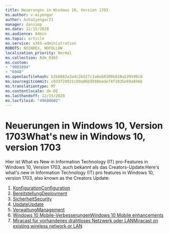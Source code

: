 ```yaml
---
title: Neuerungen in Windows 10, Version 1703
ms.author: v-aiyengar
author: AshaIyengar21
manager: dansimp
ms.date: 12/15/2020
ms.audience: Admin
ms.topic: article
ms.service: o365-administration
ROBOTS: NOINDEX, NOFOLLOW
localization_priority: Normal
ms.collection: Adm_O365
ms.custom:
- "9003894"
- "6948"
ms.openlocfilehash: b2b8882a3a4c2b527c1a6eb8300b810a539599c8
ms.sourcegitcommit: c033720921cb9a06b9560eedef4f1935e69a846b
ms.translationtype: MT
ms.contentlocale: de-DE
ms.lasthandoff: 12/15/2020
ms.locfileid: "49680602"
---
```

# <a name="whats-new-in-windows-10-version-1703"></a><span data-ttu-id="8eba9-102">Neuerungen in Windows 10, Version 1703</span><span class="sxs-lookup"><span data-stu-id="8eba9-102">What's new in Windows 10, version 1703</span></span>

<span data-ttu-id="8eba9-103">Hier ist What es New in Information Technology (IT) pro-Features in Windows 10, Version 1703, auch bekannt als das Creators-Update:</span><span class="sxs-lookup"><span data-stu-id="8eba9-103">Here's what's new in Information Technology (IT) pro features in Windows 10, version 1703, also known as the Creators Update:</span></span>

1. [<span data-ttu-id="8eba9-104">Konfiguration</span><span class="sxs-lookup"><span data-stu-id="8eba9-104">Configuration</span></span>](https://go.microsoft.com/fwlink/?linkid=2114188)
1. [<span data-ttu-id="8eba9-105">Bereitstellung</span><span class="sxs-lookup"><span data-stu-id="8eba9-105">Deployment</span></span>](https://go.microsoft.com/fwlink/?linkid=2114365)    
1. [<span data-ttu-id="8eba9-106">Sicherheit</span><span class="sxs-lookup"><span data-stu-id="8eba9-106">Security</span></span>](https://go.microsoft.com/fwlink/?linkid=2114366)
1. [<span data-ttu-id="8eba9-107">Update</span><span class="sxs-lookup"><span data-stu-id="8eba9-107">Update</span></span>](https://go.microsoft.com/fwlink/?linkid=2114189)
1. [<span data-ttu-id="8eba9-108">Verwaltung</span><span class="sxs-lookup"><span data-stu-id="8eba9-108">Management</span></span>](https://go.microsoft.com/fwlink/?linkid=2114367)
1. [<span data-ttu-id="8eba9-109">Windows 10 Mobile-Verbesserungen</span><span class="sxs-lookup"><span data-stu-id="8eba9-109">Windows 10 Mobile enhancements</span></span>](https://go.microsoft.com/fwlink/?linkid=2114368)
1. [<span data-ttu-id="8eba9-110">Miracast für vorhandenes drahtloses Netzwerk oder LAN</span><span class="sxs-lookup"><span data-stu-id="8eba9-110">Miracast on existing wireless network or LAN</span></span>](https://go.microsoft.com/fwlink/?linkid=2114190)
